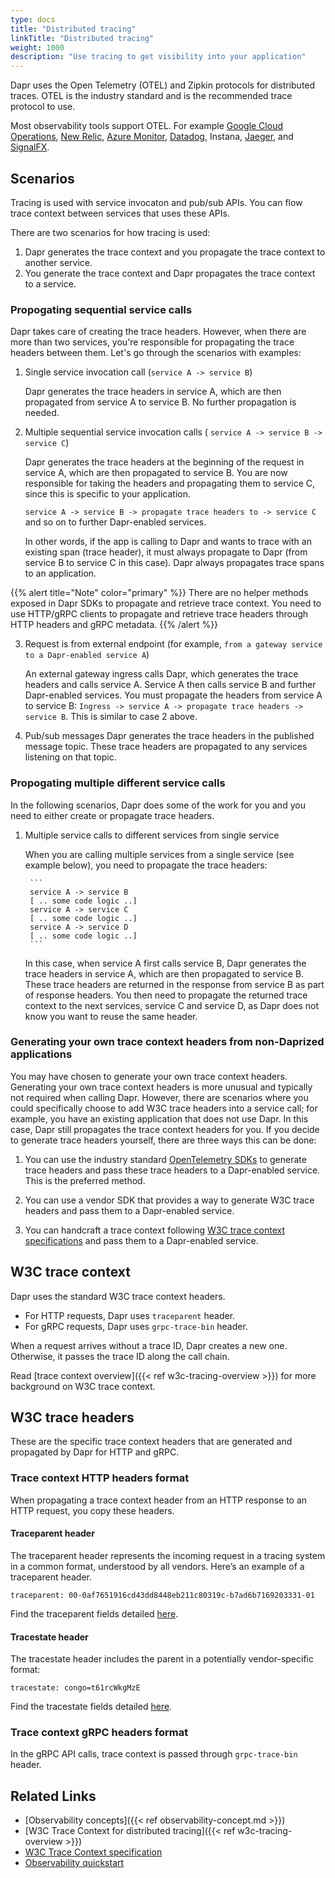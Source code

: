 ```yaml
---
type: docs
title: "Distributed tracing"
linkTitle: "Distributed tracing"
weight: 1000
description: "Use tracing to get visibility into your application"
---
```


Dapr uses the Open Telemetry (OTEL) and Zipkin protocols for distributed traces. OTEL is the industry standard and is the recommended trace protocol to use. 

 Most observability tools support OTEL. For example [Google Cloud Operations](https://cloud.google.com/products/operations), [New Relic](https://newrelic.com), [Azure Monitor](https://azure.microsoft.com/services/monitor/), [Datadog](https://www.datadoghq.com), Instana, [Jaeger](https://www.jaegertracing.io/), and [SignalFX](https://www.signalfx.com/).

## Scenarios
Tracing is used with service invocaton and pub/sub APIs. You can flow trace context between services that uses these APIs. 

There are two scenarios for how tracing is used:
 1. Dapr generates the trace context and you propagate the trace context to another service.
 2. You generate the trace context and Dapr propagates the trace context to a service.

### Propogating sequential service calls
Dapr takes care of creating the trace headers. However, when there are more than two services, you're responsible for propagating the trace headers between them. Let's go through the scenarios with examples:

1. Single service invocation call (`service A -> service B`)

    Dapr generates the trace headers in service A, which are then propagated from service A to service B. No further propagation is needed. 

2. Multiple sequential service invocation calls ( `service A -> service B -> service C`)

    Dapr generates the trace headers at the beginning of the request in service A, which are then propagated to service B. You are now responsible for taking the headers and propagating them to service C, since this is specific to your application. 
    
     `service A -> service B -> propagate trace headers to -> service C` and so on to further Dapr-enabled services.

     In other words, if the app is calling to Dapr and wants to trace with an existing span (trace header), it must always propagate to Dapr (from service B to service C in this case). Dapr always propagates trace spans to an application.

{{% alert title="Note" color="primary" %}}
There are no helper methods exposed in Dapr SDKs to propagate and retrieve trace context. You need to use HTTP/gRPC clients to propagate and retrieve trace headers through HTTP headers and gRPC metadata.
{{% /alert %}}

3. Request is from external endpoint (for example, `from a gateway service to a Dapr-enabled service A`)

    An external gateway ingress calls Dapr, which generates the trace headers and calls service A. Service A then calls service B and further Dapr-enabled services. You must propagate the headers from service A to service B: `Ingress -> service A -> propagate trace headers -> service B`. This is similar to case 2 above.

4. Pub/sub messages
     Dapr generates the trace headers in the published message topic. These trace headers are propagated to any services listening on that topic.

### Propogating multiple different service calls
In the following scenarios, Dapr does some of the work for you and you need to either create or propagate trace headers.

1. Multiple service calls to different services from single service

   When you are calling multiple services from a single service (see example below), you need to propagate the trace headers:

        ```
        service A -> service B
        [ .. some code logic ..]
        service A -> service C
        [ .. some code logic ..]
        service A -> service D
        [ .. some code logic ..]
        ```

    In this case, when service A first calls service B, Dapr generates the trace headers in service A, which are then propagated to service B. These trace headers are returned in the response from service B as part of response headers. You then need to propagate the returned trace context to the next services, service C and service D, as Dapr does not know you want to reuse the same header.

### Generating your own trace context headers from non-Daprized applications

You may have chosen to generate your own trace context headers.
Generating your own trace context headers is more unusual and typically not required when calling Dapr. However, there are scenarios where you could specifically choose to add W3C trace headers into a service call; for example, you have an existing application that does not use Dapr. In this case, Dapr still propagates the trace context headers for you. If you decide to generate trace headers yourself, there are three ways this can be done:

1. You can use the industry standard [OpenTelemetry SDKs](https://opentelemetry.io/docs/instrumentation/) to generate trace headers and pass these trace headers to a Dapr-enabled service. This is the preferred method.

2. You can use a vendor SDK that provides a way to generate W3C trace headers and pass them to a Dapr-enabled service.

3. You can handcraft a trace context following [W3C trace context specifications](https://www.w3.org/TR/trace-context/) and pass them to a Dapr-enabled service.

## W3C trace context

Dapr uses the standard W3C trace context headers. 

- For HTTP requests, Dapr uses `traceparent` header. 
- For gRPC requests, Dapr uses `grpc-trace-bin` header. 

When a request arrives without a trace ID, Dapr creates a new one. Otherwise, it passes the trace ID along the call chain.

Read [trace context overview]({{< ref w3c-tracing-overview >}}) for more background on W3C trace context.

## W3C trace headers
These are the specific trace context headers that are generated and propagated by Dapr for HTTP and gRPC.

### Trace context HTTP headers format
When propagating a trace context header from an HTTP response to an HTTP request, you copy these headers.

#### Traceparent header
The traceparent header represents the incoming request in a tracing system in a common format, understood by all vendors.
Here’s an example of a traceparent header.

`traceparent: 00-0af7651916cd43dd8448eb211c80319c-b7ad6b7169203331-01`

 Find the traceparent fields detailed [here](https://www.w3.org/TR/trace-context/#traceparent-header).

#### Tracestate header
The tracestate header includes the parent in a potentially vendor-specific format:

`tracestate: congo=t61rcWkgMzE`

Find the tracestate fields detailed [here](https://www.w3.org/TR/trace-context/#tracestate-header).

### Trace context gRPC headers format
In the gRPC API calls, trace context is passed through `grpc-trace-bin` header.

## Related Links

- [Observability concepts]({{< ref observability-concept.md >}})
- [W3C Trace Context for distributed tracing]({{< ref w3c-tracing-overview >}})
- [W3C Trace Context specification](https://www.w3.org/TR/trace-context/)
- [Observability quickstart](https://github.com/dapr/quickstarts/tree/master/tutorials/observability)